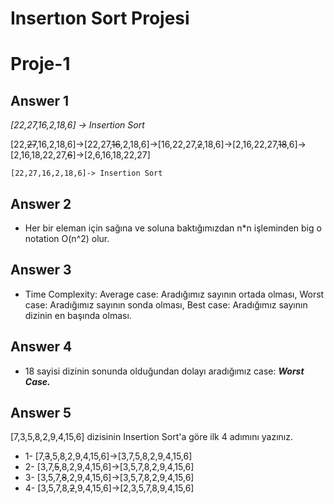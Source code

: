 # Insertıon Sort Projesi
# Proje-1
## Answer 1

*[22,27,16,2,18,6] -> Insertion Sort* 

[22,~~27~~,16,2,18,6]->[22,27,~~16~~,2,18,6]->[16,22,27,~~2~~,18,6]->[2,16,22,27,~~18~~,6]->[2,16,18,22,27,~~6~~]->[2,6,16,18,22,27]

`[22,27,16,2,18,6]-> Insertion Sort`

## Answer 2
* Her bir eleman için sağına ve soluna baktığımızdan n*n işleminden big o notation O(n^2) olur.

## Answer 3
* Time Complexity: Average case: Aradığımız sayının ortada olması, Worst case: Aradığımız sayının sonda olması, Best case: Aradığımız sayının dizinin en başında olması.

## Answer 4
* 18 sayisi dizinin sonunda olduğundan dolayı aradığımız case: ***Worst Case.***

## Answer 5 
 [7,3,5,8,2,9,4,15,6] dizisinin Insertion Sort'a göre ilk 4 adımını yazınız.

* 1- [7,~~3~~,5,8,2,9,4,15,6]->[3,7,5,8,2,9,4,15,6]
* 2- [3,7,~~5~~,8,2,9,4,15,6]->[3,5,7,8,2,9,4,15,6]
* 3- [3,5,7,~~8~~,2,9,4,15,6]->[3,5,7,8,2,9,4,15,6]
* 4- [3,5,7,8,~~2~~,9,4,15,6]->[2,3,5,7,8,9,4,15,6]
